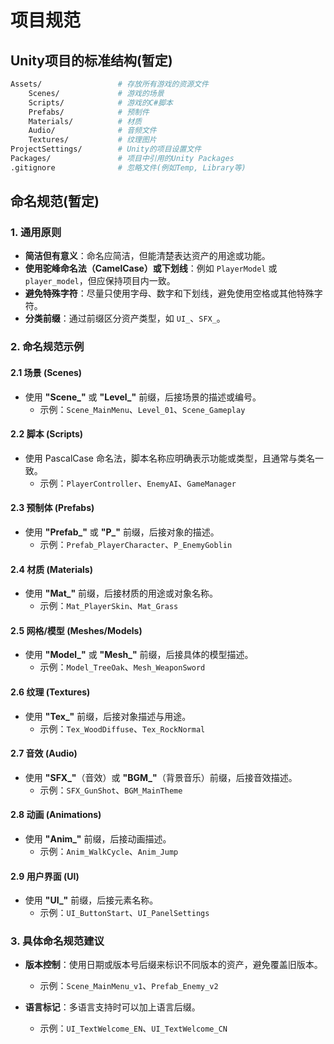 # 项目规范

## Unity项目的标准结构(暂定)

```bash
Assets/                 # 存放所有游戏的资源文件
    Scenes/             # 游戏的场景
    Scripts/            # 游戏的C#脚本
    Prefabs/            # 预制件
    Materials/          # 材质
    Audio/              # 音频文件
    Textures/           # 纹理图片
ProjectSettings/        # Unity的项目设置文件
Packages/               # 项目中引用的Unity Packages
.gitignore              # 忽略文件(例如Temp, Library等)
```

## 命名规范(暂定)

### 1. **通用原则**
- **简洁但有意义**：命名应简洁，但能清楚表达资产的用途或功能。
- **使用驼峰命名法（CamelCase）或下划线**：例如 `PlayerModel` 或 `player_model`，但应保持项目内一致。
- **避免特殊字符**：尽量只使用字母、数字和下划线，避免使用空格或其他特殊字符。
- **分类前缀**：通过前缀区分资产类型，如 `UI_`、`SFX_`。

### 2. **命名规范示例**
#### 2.1 场景 (Scenes)
- 使用 **"Scene_"** 或 **"Level_"** 前缀，后接场景的描述或编号。
  - 示例：`Scene_MainMenu`、`Level_01`、`Scene_Gameplay`

#### 2.2 脚本 (Scripts)
- 使用 PascalCase 命名法，脚本名称应明确表示功能或类型，且通常与类名一致。
  - 示例：`PlayerController`、`EnemyAI`、`GameManager`

#### 2.3 预制体 (Prefabs)
- 使用 **"Prefab_"** 或 **"P_"** 前缀，后接对象的描述。
  - 示例：`Prefab_PlayerCharacter`、`P_EnemyGoblin`

#### 2.4 材质 (Materials)
- 使用 **"Mat_"** 前缀，后接材质的用途或对象名称。
  - 示例：`Mat_PlayerSkin`、`Mat_Grass`

#### 2.5 网格/模型 (Meshes/Models)
- 使用 **"Model_"** 或 **"Mesh_"** 前缀，后接具体的模型描述。
  - 示例：`Model_TreeOak`、`Mesh_WeaponSword`

#### 2.6 纹理 (Textures)
- 使用 **"Tex_"** 前缀，后接对象描述与用途。
  - 示例：`Tex_WoodDiffuse`、`Tex_RockNormal`

#### 2.7 音效 (Audio)
- 使用 **"SFX_"**（音效）或 **"BGM_"**（背景音乐）前缀，后接音效描述。
  - 示例：`SFX_GunShot`、`BGM_MainTheme`

#### 2.8 动画 (Animations)
- 使用 **"Anim_"** 前缀，后接动画描述。
  - 示例：`Anim_WalkCycle`、`Anim_Jump`

#### 2.9 用户界面 (UI)
- 使用 **"UI_"** 前缀，后接元素名称。
  - 示例：`UI_ButtonStart`、`UI_PanelSettings`


### 3. **具体命名规范建议**
- **版本控制**：使用日期或版本号后缀来标识不同版本的资产，避免覆盖旧版本。
  - 示例：`Scene_MainMenu_v1`、`Prefab_Enemy_v2`

- **语言标记**：多语言支持时可以加上语言后缀。
  - 示例：`UI_TextWelcome_EN`、`UI_TextWelcome_CN`
